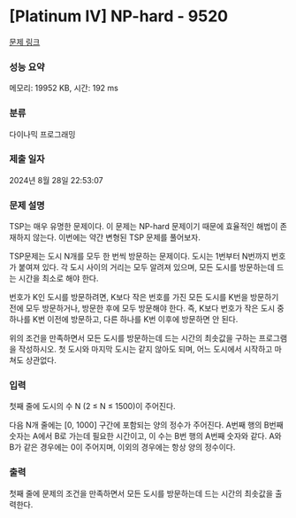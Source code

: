 # [Platinum IV] NP-hard - 9520 

[문제 링크](https://www.acmicpc.net/problem/9520) 

### 성능 요약

메모리: 19952 KB, 시간: 192 ms

### 분류

다이나믹 프로그래밍

### 제출 일자

2024년 8월 28일 22:53:07

### 문제 설명

<p>TSP는 매우 유명한 문제이다. 이 문제는 NP-hard 문제이기 때문에 효율적인 해법이 존재하지 않는다. 이번에는 약간 변형된 TSP 문제를 풀어보자.</p>

<p>TSP문제는 도시 N개를 모두 한 번씩 방문하는 문제이다. 도시는 1번부터 N번까지 번호가 붙여져 있다. 각 도시 사이의 거리는 모두 알려져 있으며, 모든 도시를 방문하는데 드는 시간을 최소로 해야 한다.</p>

<p>번호가 K인 도시를 방문하려면, K보다 작은 번호를 가진 모든 도시를 K번을 방문하기 전에 모두 방문하거나, 방문한 후에 모두 방문해야 한다. 즉, K보다 번호가 작은 도시 중 하나를 K번 이전에 방문하고, 다른 하나를 K번 이후에 방문하면 안 된다.</p>

<p>위의 조건을 만족하면서 모든 도시를 방문하는데 드는 시간의 최솟값을 구하는 프로그램을 작성하시오. 첫 도시와 마지막 도시는 같지 않아도 되며, 어느 도시에서 시작하고 마쳐도 상관없다.</p>

### 입력 

 <p>첫째 줄에 도시의 수 N (2 ≤ N ≤ 1500)이 주어진다.</p>

<p>다음 N개 줄에는 [0, 1000] 구간에 포함되는 양의 정수가 주어진다. A번째 행의 B번째 숫자는 A에서 B로 가는데 필요한 시간이고, 이 수는 B번 행의 A번째 숫자와 같다. A와 B가 같은 경우에는 0이 주어지며, 이외의 경우에는 항상 양의 정수이다.</p>

### 출력 

 <p>첫째 줄에 문제의 조건을 만족하면서 모든 도시를 방문하는데 드는 시간의 최솟값을 출력한다.</p>


